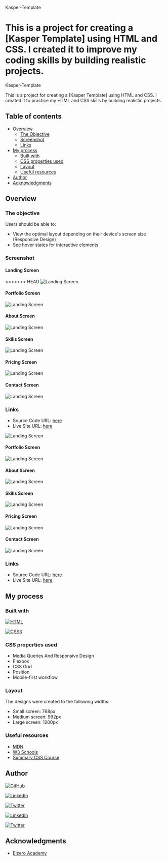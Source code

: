 Kasper-Template

This is a project for creating a [Kasper Template] using HTML and CSS.
I created it to improve my coding skills by building realistic projects.
=======
Kasper-Template

This is a project for creating a [Kasper Template] using HTML and CSS.
I created it to practice my HTML and CSS skills by building realistic projects.

## Table of contents

- [Overview](#overview)
  - [The Objective](#the-objective)
  - [Screenshot](#screenshot)
  - [Links](#links)
- [My process](#my-process)
  - [Built with](#built-with)
  - [CSS properties used](#CSS-properties-used)
  - [Layout](#Layout)
  - [Useful resources](#useful-resources)
- [Author](#author)
- [Acknowledgments](#acknowledgments)

## Overview

### The objective

Users should be able to:

- View the optimal layout depending on their device's screen size (Responsive Design)
- See hover states for interactive elements

### Screenshot

#### Landing Screen 
<<<<<<< HEAD
![Landing Screen](images/screenshots/landing.jpg?raw=true")

#### Portfolio Screen 
![Landing Screen](images/screenshots/portfolio.png?raw=true")

#### About Screen 
![Landing Screen](images/screenshots/stat.png?raw=true")

#### Skills Screen 
![Landing Screen](images/screenshots/skills.jpg?raw=true")

#### Pricing Screen 
![Landing Screen](images/screenshots/pricing.png?raw=true")

#### Contact Screen 
![Landing Screen](images/screenshots/contact.png?raw=true")


### Links
- Source Code URL: [here](https://github.com/Abd-Elhadi/Kasper-Template)
- Live Site URL: [here](https://Abd-Elhadi.github.io/Kasper-Template/)

![Landing Screen](design/screenshots/landing.jpg?raw=true")

#### Portfolio Screen 
![Landing Screen](design/screenshots/portfolio.png?raw=true")

#### About Screen 
![Landing Screen](design/screenshots/stat.png?raw=true")

#### Skills Screen 
![Landing Screen](design/screenshots/skills.jpg?raw=true")

#### Pricing Screen 
![Landing Screen](design/screenshots/pricing.png?raw=true")

#### Contact Screen 
![Landing Screen](design/screenshots/contact.png?raw=true")


### Links
- Source Code URL: [here](https://github.com/IbrahimAlsabr/Kasper-Template)
- Live Site URL: [here](https://ibrahimalsabr.github.io/Kasper-Template/)


## My process

### Built with
[![HTML](https://img.shields.io/badge/HTML5-E34F26?style=for-the-badge&logo=html5&logoColor=white)](https://developer.mozilla.org/fr/) 

[![CSS3](https://img.shields.io/badge/CSS3-1572B6?style=for-the-badge&logo=css3&logoColor=white)](https://developer.mozilla.org/fr/docs/Web/CSS)


### CSS properties used
- Media Queries And Responsive Design
- Flexbox
- CSS Grid
- Position
- Mobile-first workflow


### Layout
The designs were created to the following widths:

- Small screen: 768px
- Medium screen: 992px
- Large screen: 1200px


### Useful resources
- [MDN](https://developer.mozilla.org/en-US/docs/Web/HTML/Element) 
- [W3 Schools](https://www.w3schools.com/TAGS/default.ASP) 
- [Summary CSS Course](https://elzero.org/category/courses/css-course/)


## Author
[![GitHub](https://img.shields.io/badge/GitHub-100000?style=for-the-badge&logo=github&logoColor=white)](https://github.com/Abd-Elhadi)

[![LinkedIn](https://img.shields.io/badge/LinkedIn-0077B5?style=for-the-badge&logo=linkedin&logoColor=white)](https://www.linkedin.com/in/ibrahim-alsabr-188939231/)

[![Twitter](https://img.shields.io/badge/Twitter-1DA1F2?style=for-the-badge&logo=twitter&logoColor=white)](https://twitter.com/home?lang=fr)

[![LinkedIn](https://img.shields.io/badge/LinkedIn-0077B5?style=for-the-badge&logo=linkedin&logoColor=white)](https://www.linkedin.com/in/abdelhadi-omar-b2a630173/)

[![Twitter](https://img.shields.io/badge/Twitter-1DA1F2?style=for-the-badge&logo=twitter&logoColor=white)](https://twitter.com/abdelhadiomarr)


## Acknowledgments
* [Elzero Academy](https://elzero.org/)
